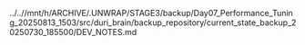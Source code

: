 ../..//mnt/h/ARCHIVE/.UNWRAP/STAGE3/backup/Day07_Performance_Tuning_20250813_1503/src/duri_brain/backup_repository/current_state_backup_20250730_185500/DEV_NOTES.md